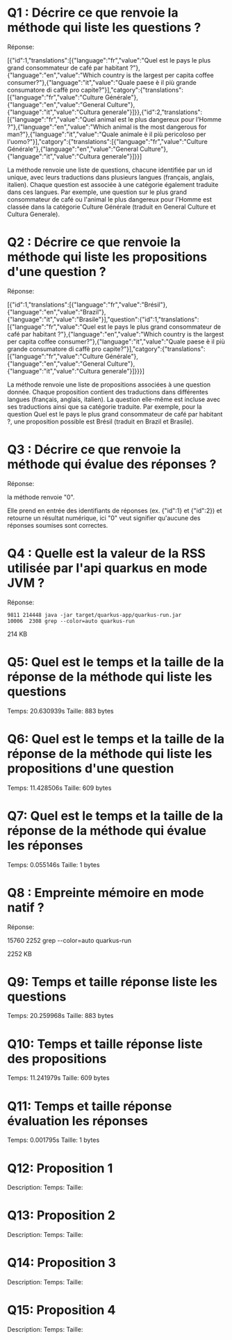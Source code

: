 # Q1 : Décrire ce que renvoie la méthode qui liste les questions ?
Réponse:

[{"id":1,"translations":[{"language":"fr","value":"Quel est le pays le plus grand consommateur de café par habitant ?"},{"language":"en","value":"Which country is the largest per capita coffee consumer?"},{"language":"it","value":"Quale paese è il più grande consumatore di caffè pro capite?"}],"catgory":{"translations":[{"language":"fr","value":"Culture Générale"},{"language":"en","value":"General Culture"},{"language":"it","value":"Cultura generale"}]}},{"id":2,"translations":[{"language":"fr","value":"Quel animal est le plus dangereux pour l’Homme ?"},{"language":"en","value":"Which animal is the most dangerous for man?"},{"language":"it","value":"Quale animale è il più pericoloso per l'uomo?"}],"catgory":{"translations":[{"language":"fr","value":"Culture Générale"},{"language":"en","value":"General Culture"},{"language":"it","value":"Cultura generale"}]}}]

La méthode renvoie une liste de questions, chacune identifiée par un id unique, avec leurs traductions dans plusieurs langues (français, anglais, italien). Chaque question est associée à une catégorie également traduite dans ces langues. Par exemple, une question sur le plus grand consommateur de café ou l'animal le plus dangereux pour l'Homme est classée dans la catégorie Culture Générale (traduit en General Culture et Cultura Generale).

# Q2 : Décrire ce que renvoie la méthode qui liste les propositions d'une question ?
Réponse:

[{"id":1,"translations":[{"language":"fr","value":"Brésil"},{"language":"en","value":"Brazil"},{"language":"it","value":"Brasile"}],"question":{"id":1,"translations":[{"language":"fr","value":"Quel est le pays le plus grand consommateur de café par habitant ?"},{"language":"en","value":"Which country is the largest per capita coffee consumer?"},{"language":"it","value":"Quale paese è il più grande consumatore di caffè pro capite?"}],"catgory":{"translations":[{"language":"fr","value":"Culture Générale"},{"language":"en","value":"General Culture"},{"language":"it","value":"Cultura generale"}]}}}]

La méthode renvoie une liste de propositions associées à une question donnée. Chaque proposition contient des traductions dans différentes langues (français, anglais, italien). La question elle-même est incluse avec ses traductions ainsi que sa catégorie traduite. Par exemple, pour la question Quel est le pays le plus grand consommateur de café par habitant ?, une proposition possible est Brésil (traduit en Brazil et Brasile).

# Q3 : Décrire ce que renvoie la méthode qui évalue des réponses ?
Réponse:

la méthode renvoie "0".

Elle prend en entrée des identifiants de réponses (ex. {"id":1} et {"id":2}) et retourne un résultat numérique, ici "0" veut signifier qu'aucune des réponses soumises sont correctes.

# Q4 : Quelle est la valeur de la RSS utilisée par l'api quarkus en mode JVM ?
Réponse:

    9811 214448 java -jar target/quarkus-app/quarkus-run.jar
    10006  2308 grep --color=auto quarkus-run

214 KB

# Q5: Quel est le temps et la taille de la réponse  de la méthode qui liste les questions
Temps: 20.630939s
Taille: 883 bytes


# Q6: Quel est le temps et la taille de la réponse  de la méthode qui liste les propositions d'une question
Temps: 11.428506s
Taille: 609 bytes

# Q7: Quel est le temps et la taille de la réponse  de la méthode qui évalue les réponses
Temps: 0.055146s
Taille: 1 bytes 

# Q8 : Empreinte mémoire en mode natif ?
Réponse:

  15760  2252 grep --color=auto quarkus-run

  2252 KB

# Q9: Temps et  taille  réponse   liste les questions
Temps: 20.259968s
Taille: 883 bytes

# Q10: Temps et  taille  réponse  liste des propositions
Temps: 11.241979s
Taille: 609 bytes

# Q11: Temps et  taille  réponse  évaluation les réponses
Temps: 0.001795s
Taille: 1 bytes


# Q12:  Proposition 1
Description:
Temps:
Taille:

# Q13:  Proposition 2
Description:
Temps:
Taille:

# Q14:  Proposition 3
Description:
Temps:
Taille:

# Q15:  Proposition 4
Description:
Temps:
Taille:
